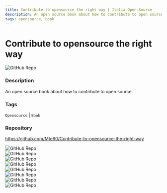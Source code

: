 ```yaml
---
title: Contribute to opensource the right way | Italia Open-Source
description: An open source book about how to contribute to open source.
tags: opensource, book
---
```

        

# Contribute to opensource the right way

![GitHub Repo](https://img.shields.io/static/v1?label=category&message=opensource&color=green)

### Description

An open source book about how to contribute to open source.

### Tags

`Opensource` | `Book`

### Repository

https://github.com/Mte90/Contribute-to-opensource-the-right-way

![GitHub Repo](https://img.shields.io/github/stars/Mte90/Contribute-to-opensource-the-right-way?style=social)<br />![GitHub Repo](https://img.shields.io/github/forks/Mte90/Contribute-to-opensource-the-right-way?style=social)<br />![GitHub Repo](https://img.shields.io/github/v/tag/Mte90/Contribute-to-opensource-the-right-way?style=social)<br />![GitHub Repo](https://img.shields.io/github/contributors/Mte90/Contribute-to-opensource-the-right-way)<br />![GitHub Repo](https://img.shields.io/github/issues-pr/Mte90/Contribute-to-opensource-the-right-way)<br />![GitHub Repo](https://img.shields.io/github/issues/Mte90/Contribute-to-opensource-the-right-way)<br />![GitHub Repo](https://img.shields.io/github/license/Mte90/Contribute-to-opensource-the-right-way)<br />![GitHub Repo](https://img.shields.io/github/last-commit/Mte90/Contribute-to-opensource-the-right-way)<br />